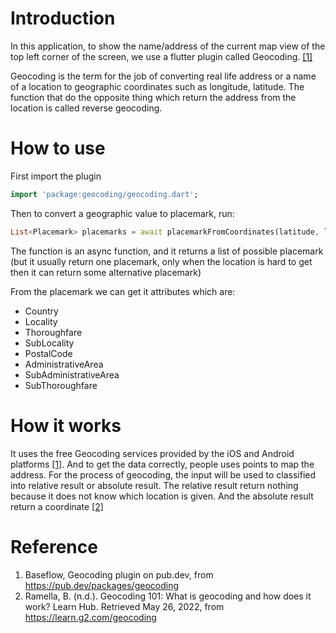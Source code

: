 # Introduction
In this application, to show the name/address of the current map view of the top left corner of the screen, we use a flutter plugin called Geocoding. [[1]](https://pub.dev/packages/geocoding)

Geocoding is the term for the job of converting real life address or a name of a location to geographic coordinates such as longitude, latitude. The function that do the opposite thing which return the address from the location is called reverse geocoding.

# How to use
First import the plugin
```dart
import 'package:geocoding/geocoding.dart';
```
Then to convert a geographic value to placemark, run:
```dart
List<Placemark> placemarks = await placemarkFromCoordinates(latitude, longitude);
```
The function is an async function, and it returns a list of possible placemark (but it usually return one placemark, only when the location is hard to get then it can return some alternative placemark)

From the placemark we can get it attributes which are:
- Country
- Locality
- Thoroughfare
- SubLocality
- PostalCode
- AdministrativeArea
- SubAdministrativeArea
- SubThoroughfare

# How it works
It uses the free Geocoding services provided by the iOS and Android platforms [[1]](/https://pub.dev/packages/geocoding). And to get the data correctly, people uses points to map the address. For the process of geocoding, the input will be used to classified into relative result or absolute result. The relative result return nothing because it does not know which location is given. And the absolute result return a coordinate [[2]](https://learn.g2.com/geocoding)

# Reference
1. Baseflow, Geocoding plugin on pub.dev, from https://pub.dev/packages/geocoding
2. Ramella, B. (n.d.). Geocoding 101: What is geocoding and how does it work? Learn Hub. Retrieved May 26, 2022, from https://learn.g2.com/geocoding 